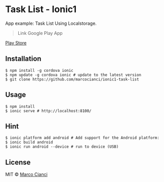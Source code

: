 # Task List - Ionic1
App example: Task List Using Localstorage.

> Link Google Play App

[Play Store](https://play.google.com/store/apps/details?id=br.com.cianci.tasks)

## Installation

```
$ npm install -g cordova ionic
$ npm update -g cordova ionic # update to the latest version
$ git clone https://github.com/marcocianci/ionic1-task-list
```
    
## Usage
```
$ npm install
$ ionic serve # http://localhost:8100/
```
## Hint
```
$ ionic platform add android # Add support for the Android platform:
$ ionic build android
$ ionic run android --device # run to device (USB)
```

## License

MIT © [Marco Cianci](http://www.MarcoCianci.com)